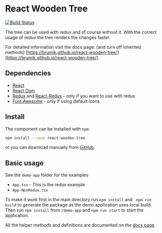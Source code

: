 # React Wooden Tree 

[![Build Status](https://travis-ci.com/brumik/react-wooden-tree.svg?branch=master)](https://travis-ci.com/brumik/react-wooden-tree)

The tree can be used with redux and of course without it. With the correct
usage of redux the tree renders the changes faster.

For detailed information visit the docs page: (and turn off inherited methods)
[https://brumik.github.io/react-wooden-tree/](https://brumik.github.io/react-wooden-tree/).

## Dependencies
* [React](https://reactjs.org/)
* [React Dom](https://www.npmjs.com/package/react-dom)
* [Redux](https://redux.js.org/) and [React-Redux](https://react-redux.js.org/) - only if you want to use with redux
* [Font Awesome](https://fontawesome.com/) - only if using default icons

## Install
The component can be installed with `npm`:
```bash
npm install --save react-wooden-tree
```
or you can download manually from [GitHub](https://github.com/brumik/react-wooden-tree).

## Basic usage
See the `demo-app` folder for the examples
* `App.tsx` - This is the redux example
* `App-NonRedux.tsx`

To make it work first in the main directory run `npm install` and `
npm run build` to generate the package as the demo application uses 
local build. Then run `npm install` from `/demo-app` and `npm run start`
to start the application.

All the helper methods and definitions
are documented on the [docs page](https://brumik.github.io/react-wooden-tree/).
